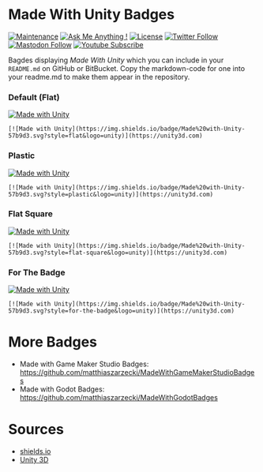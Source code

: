 # Made With Unity Badges

[![Maintenance](https://img.shields.io/badge/Maintained%3F-yes-brightgreen.svg)](https://github.com/matthiaszarzecki/MadeWithUnityBadges/graphs/commit-activity) [![Ask Me Anything !](https://img.shields.io/badge/Ask%20me-anything-1abc9c.svg)](http://www.matthiaszarzecki.com) [![License](https://img.shields.io/badge/License-CC-blue.svg)](https://en.wikipedia.org/wiki/Creative_Commons_license) [![Twitter Follow](https://img.shields.io/twitter/follow/matthias_code?style=social)](https://twitter.com/matthias_code) [![Mastodon Follow](https://img.shields.io/mastodon/follow/112079288247188162?domain=https%3A%2F%2Fmastodon.social&style=social)](https://mastodon.social/@matthias_code) [![Youtube Subscribe](https://img.shields.io/youtube/channel/subscribers/UCvMdsKesM05bIG0eq7M5z1g?style=social)](https://www.youtube.com/channel/UCvMdsKesM05bIG0eq7M5z1g?sub_confirmation=1)

Bagdes displaying *Made With Unity* which you can include in your `README.md` on GitHub or BitBucket. Copy the markdown-code for one into your readme.md to make them appear in the repository.

### Default (Flat)

[![Made with Unity](https://img.shields.io/badge/Made%20with-Unity-57b9d3.svg?style=flat&logo=unity)](https://unity3d.com)
```
[![Made with Unity](https://img.shields.io/badge/Made%20with-Unity-57b9d3.svg?style=flat&logo=unity)](https://unity3d.com)
```

### Plastic

[![Made with Unity](https://img.shields.io/badge/Made%20with-Unity-57b9d3.svg?style=plastic&logo=unity)](https://unity3d.com)
```
[![Made with Unity](https://img.shields.io/badge/Made%20with-Unity-57b9d3.svg?style=plastic&logo=unity)](https://unity3d.com)
```

### Flat Square

[![Made with Unity](https://img.shields.io/badge/Made%20with-Unity-57b9d3.svg?style=flat-square&logo=unity)](https://unity3d.com)
```
[![Made with Unity](https://img.shields.io/badge/Made%20with-Unity-57b9d3.svg?style=flat-square&logo=unity)](https://unity3d.com)
```

### For The Badge

[![Made with Unity](https://img.shields.io/badge/Made%20with-Unity-57b9d3.svg?style=for-the-badge&logo=unity)](https://unity3d.com)
```
[![Made with Unity](https://img.shields.io/badge/Made%20with-Unity-57b9d3.svg?style=for-the-badge&logo=unity)](https://unity3d.com)
```

# More Badges
- Made with Game Maker Studio Badges: https://github.com/matthiaszarzecki/MadeWithGameMakerStudioBadges
- Made with Godot Badges: https://github.com/matthiaszarzecki/MadeWithGodotBadges

# Sources
- [shields.io](https://shields.io)
- [Unity 3D](https://unity3d.com)
